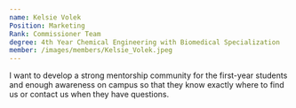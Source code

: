 ```yaml
---
name: Kelsie Volek
Position: Marketing
Rank: Commissioner Team
degree: 4th Year Chemical Engineering with Biomedical Specialization
member: /images/members/Kelsie_Volek.jpeg
---
```

I want to develop a strong mentorship community for the first-year students and enough awareness on campus so that they know exactly where to find us or contact us when they have questions.

